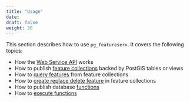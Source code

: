 ```yaml
---
title: "Usage"
date:
draft: false
weight: 30
---
```


This section describes how to use `pg_featureserv`. It covers the following topics:

* How the [Web Service API](./api/) works
* How to publish [feature collections](./collections/) backed by PostGIS tables or views
* How to [query features](./query_data/) from feature collections
* How to [create replace delete feature](./create_replace_delete_feature/) in feature collections
* How to publish database [functions](./functions/)
* How to [execute functions](./query_function/)
